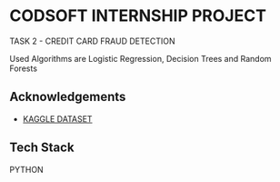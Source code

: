 
# CODSOFT INTERNSHIP PROJECT
TASK 2 - CREDIT CARD FRAUD DETECTION

Used Algorithms are Logistic Regression, Decision Trees and Random Forests



## Acknowledgements

 - [KAGGLE DATASET](https://www.kaggle.com/datasets/kartik2112/fraud-detection)
 


## Tech Stack

PYTHON

